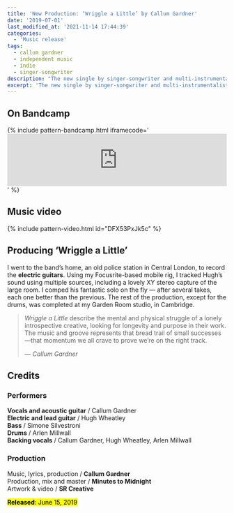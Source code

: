 ```yaml
---
title: 'New Production: ‘Wriggle a Little’ by Callum Gardner'
date: '2019-07-01'
last_modified_at: '2021-11-14 17:44:39'
categories:
  - 'Music release'
tags:
  - callum gardner
  - independent music
  - indie
  - singer-songwriter
description: "The new single by singer-songwriter and multi-instrumentalist Callum Gardner, 'Wriggle A Little', produced by Minutes to Midnight is out now."
excerpt: 'The new single by singer-songwriter and multi-instrumentalist Callum Gardner, ‘Wriggle A Little’, produced by Minutes to Midnight is out now.'
---
```

## On Bandcamp

{% include pattern-bandcamp.html iframecode='<iframe style="border: 0; width: 100%; height: 120px;" src="https://bandcamp.com/EmbeddedPlayer/track=1398022832/size=large/bgcol=ffffff/linkcol=333333/tracklist=false/artwork=small/transparent=true/" seamless><a href="https://callumgardner.bandcamp.com/track/wriggle-a-little">Wriggle a Little by Callum Gardner</a></iframe>' %}

## Music video

{% include pattern-video.html id="DFX53PxJk5c" %}

## Producing ‘Wriggle a Little’

I went to the band’s home, an old police station in Central London, to record the **electric guitars**. Using my Focusrite-based mobile rig, I tracked Hugh’s sound using multiple sources, including a lovely XY stereo capture of the large room. I comped his fantastic solo on the fly — after several takes, each one better than the previous. The rest of the production, except for the drums, was completed at my Garden Room studio, in Cambridge.

> <em>Wriggle a Little</em> describe the mental and physical struggle of a lonely introspective creative, looking for longevity and purpose in their work. The music and groove represents that bread trail of small successes—that momentum we all crave to prove we’re on the right track.
> 
> <cite>— Callum Gardner</cite>

## Credits

### Performers

**Vocals and acoustic guitar** / Callum Gardner  
**Electric and lead guitar** / Hugh Wheatley  
**Bass** / Simone Silvestroni  
**Drums** / Arlen Millwall  
**Backing vocals** / Callum Gardner, Hugh Wheatley, Arlen Millwall

### Production

Music, lyrics, production / **Callum Gardner**  
Production, mix and master / **Minutes to Midnight**  
Artwork & video / **SR Creative**  

<p class="detached"><mark class="m2m-highlight small"><strong>Released</strong>: June 15, 2019</mark></p>